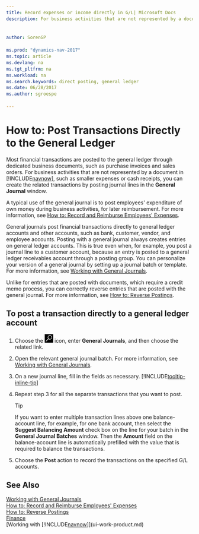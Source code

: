 ```yaml
---
title: Record expenses or income directly in G/L| Microsoft Docs
description: For business activities that are not represented by a document in, such as smaller expenses or cash receipts, you can create the related transactions by posting journal lines in the General Journal window.

 
author: SorenGP

ms.prod: "dynamics-nav-2017"
ms.topic: article
ms.devlang: na
ms.tgt_pltfrm: na
ms.workload: na
ms.search.keywords: direct posting, general ledger
ms.date: 06/28/2017
ms.author: sgroespe

---
```

# How to: Post Transactions Directly to the General Ledger
Most financial transactions are posted to the general ledger through dedicated business documents, such as purchase invoices and sales orders. For business activities that are not represented by a document in [!INCLUDE[navnow](includes/navnow_md.md)], such as smaller expenses or cash receipts, you can create the related transactions by posting journal lines in the **General Journal** window.

A typical use of the general journal is to post employees' expenditure of own money during business activities, for later reimbursement. For more information, see [How to: Record and Reimburse Employees' Expenses](finance-how-record-reimburse-employee-expenses.md).

General journals post financial transactions directly to general ledger accounts and other accounts, such as bank, customer, vendor, and employee accounts. Posting with a general journal always creates entries on general ledger accounts. This is true even when, for example, you post a journal line to a customer account, because an entry is posted to a general ledger receivables account through a posting group. You can personalize your version of a general journal by setting up a journal batch or template. For more information, see [Working with General Journals](ui-work-general-journals.md).

Unlike for entries that are posted with documents, which require a credit memo process, you can correctly reverse entries that are posted with the general journal. For more information, see [How to: Reverse Postings](finance-how-reverse-journal-posting.md).

## To post a transaction directly to a general ledger account
1. Choose the ![Search for Page or Report](media/ui-search/search_small.png "Search for Page or Report icon") icon, enter **General Journals**, and then choose the related link.
2. Open the relevant general journal batch. For more information, see [Working with General Journals](ui-work-general-journals.md).
3. On a new journal line, fill in the fields as necessary. [!INCLUDE[tooltip-inline-tip](includes/tooltip-inline-tip_md.md)]    
4. Repeat step 3 for all the separate transactions that you want to post.

    > [!TIP]  
    > If you want to enter multiple transaction lines above one balance-account line, for example, for one bank account, then select the **Suggest Balancing Amount** check box on the line for your batch in the **General Journal Batches** window. Then the **Amount** field on the balance-account line is automatically prefilled with the value that is required to balance the transactions.
5. Choose the **Post** action to record the transactions on the specified G/L accounts.

## See Also
[Working with General Journals](ui-work-general-journals.md)  
[How to: Record and Reimburse Employees' Expenses](finance-how-record-reimburse-employee-expenses.md)  
[How to: Reverse Postings](finance-how-reverse-journal-posting.md)  
[Finance](finance.md)  
[Working with [!INCLUDE[navnow](includes/navnow_md.md)]](ui-work-product.md)  
